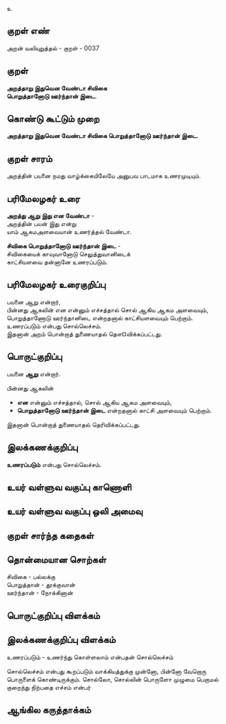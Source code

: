 உ

## குறள் எண் 

அறன் வலியுறுத்தல் - குறள் - 0037

## குறள் 

**அறத்தாறு இதுவென வேண்டா சிவிகை  
பொறுத்தானோடு ஊர்ந்தான் இடை.**

## கொண்டு கூட்டும் முறை

**அறத்தாறு இதுவென வேண்டா சிவிகை பொறுத்தானோடு ஊர்ந்தான் இடை.**  

## குறள் சாரம் 

அறத்தின் பயனை நமது வாழ்க்கையிலேயே அனுபவ பாடமாக உணரமுடியும்.  

## பரிமேலழகர் உரை

**அறத்து ஆறு இது என வேண்டா** -  
அறத்தின் பயன் இது என்று  
யாம் ஆகமஅளவையான் உணர்த்தல் வேண்டா.  

**சிவிகை பொறுத்தானோடு ஊர்ந்தான் இடை** -  
சிவிகையைக் காவுவானோடு செலுத்துவானிடைக்  
காட்சியளவை தன்னானே உணரப்படும்.	

## பரிமேலழகர் உரைகுறிப்பு   

பயனை ஆறு என்றார்,  
பின்னது ஆகலின் என என்னும் எச்சத்தால் சொல் ஆகிய ஆகம அளவையும், பொறுத்தாணோடு ஊர்ந்தானிடை என்றதனால் காட்சியளவையும் பெற்றாம்.  
உணரப்படும் என்பது சொல்லெச்சம்.  
இதனான் அறம் பொன்றாத் துணையாதல் தௌ¤விக்கப்பட்டது.  

## பொருட்குறிப்பு 

பயனை **ஆறு** என்றார்.  

பின்னது ஆகலின் 
* **என** என்னும் எச்சத்தால், சொல் ஆகிய ஆகம அளவையும்,  
* **பொறுத்தானோடு ஊர்ந்தான் இடை** என்றதனால் காட்சி அளவையும் பெற்றாம். 

இதனான் பொன்றாத் துணையாதல் தெரிவிக்கப்பட்டது.

## இலக்கணக்குறிப்பு  

**உணரப்படும்** என்பது சொல்லெச்சம்.  

## உயர் வள்ளுவ வகுப்பு காணொளி


## உயர் வள்ளுவ வகுப்பு ஒலி அமைவு 

 
## குறள் சார்ந்த கதைகள் 


## தொன்மையான சொற்கள்
சிவிகை - பல்லக்கு  
பொறுத்தான் - தூக்குவான்  
ஊர்ந்தான் - நோக்கினான்

## பொருட்குறிப்பு விளக்கம்


## இலக்கணக்குறிப்பு விளக்கம்

உணரப்படும் - உணர்ந்து கொள்ளலாம் என்பதன் சொல்லெச்சம்  

சொல்லெச்சம் என்பது கூறப்படும் வாக்கியத்துக்கு முன்னோ, பின்னோ வேறொரு பொருளைக் கொண்டிருக்கும்.
சொல்லோ, சொல்லின் பொருளோ முழுமை பெறாமல் குறைந்து நிற்பதை எச்சம் என்பர்


## ஆங்கில கருத்தாக்கம் 


